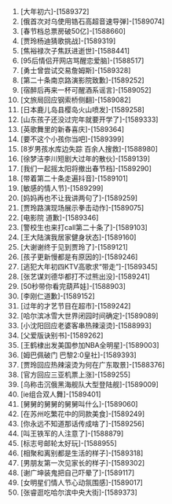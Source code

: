 
1. [大年初六]-[1589372]
1. [俄首次对乌使用锆石高超音速导弹]-[1589074]
1. [春节档总票房破50亿]-[1588660]
1. [贾玲杨迪猜歌挑战]-[1589319]
1. [焦裕禄次子焦跃进逝世]-[1588441]
1. [95后情侣开网店骂醒恋爱脑]-[1588517]
1. [勇士曾尝试交易詹姆斯]-[1589328]
1. [第二十条南京路演影院致歉]-[1589252]
1. [宿醉后再来一杯可醒酒系谣言]-[1589052]
1. [文旅局回应钢索桥侧翻]-[1589082]
1. [日本鹿儿岛县樱岛火山喷发]-[1589258]
1. [山东孩子还没过完年就要开学了]-[1589333]
1. [英歌舞里的新春喜庆]-[1589364]
1. [要不这个小孩你当吧]-[1589399]
1. [8岁男孩水库边失踪 百余人搜救]-[1588980]
1. [徐梦洁李川短剧大过年的散伙]-[1589139]
1. [我们一起摇太阳将撤出春节档]-[1589290]
1. [带着第二十条走遍抖音]-[1589101]
1. [敏感的情人节]-[1589299]
1. [妈妈再也不让我讲两句了]-[1589259]
1. [贾玲路演现场展示拳击动作]-[1589075]
1. [电影院 道歉]-[1589346]
1. [警校生也来打call第二十条了]-[1589103]
1. [王大陆演我居家健身状态]-[1589160]
1. [大谢谢终于见到贾玲了]-[1589121]
1. [孩子更新慢都是有原因的]-[1589246]
1. [逃犯大年初四KTV高歌求“带走”]-[1589345]
1. [张艺谋刘德华都打不过熊出没]-[1589241]
1. [50秒带你看完葫芦娃]-[1588903]
1. [李刚仁道歉]-[1589152]
1. [过年的才艺节目在超市]-[1589242]
1. [哈尔滨冰雪大世界闭园时间确定]-[1589089]
1. [小沈阳回应老婆客串热辣滚烫]-[1588993]
1. [父爱版诀别书]-[1589262]
1. [王鹤棣出发美国参加NBA全明星]-[1589003]
1. [姆巴佩破门 巴黎2:0皇社]-[1589393]
1. [贾玲回应热辣滚烫为何在广东取景]-[1588376]
1. [官方回应三亚机票上涨]-[1589255]
1. [乌称击沉俄黑海舰队大型登陆舰]-[1589009]
1. [ie组合双人舞]-[1589401]
1. [舅舅的舅舅的舅舅叫什么]-[1589060]
1. [在苏州吃繁花中的同款美食]-[1589249]
1. [你永远不知道那话传成啥了]-[1589256]
1. [叫王铁军的人注意了]-[1588879]
1. [标志号邮轮太好玩]-[1588955]
1. [相聚和离别都是生活的样子]-[1589318]
1. [男朋友第一次见家长的样子]-[1589302]
1. [谢广坤装鬼把自己吓晕了]-[1589117]
1. [女明星们情人节心动氛围感]-[1589017]
1. [张睿逛吃哈尔滨中央大街]-[1589373]